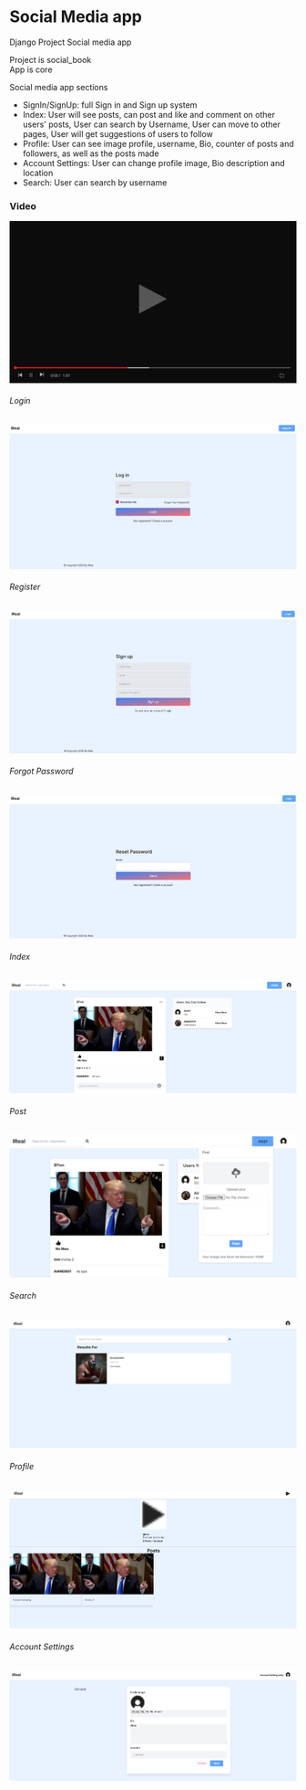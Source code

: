 # Social Media app
 
Django Project Social media app <br>

Project is social_book <br>
App is core <br>



Social media app sections <br>
<ul>
    <li>SignIn/SignUp: full Sign in and Sign up system</li>
    <li>Index: User will see posts, can post and like and comment on other users' posts, User can search by Username, User can move to other pages, User will get suggestions of users to follow</li>
    <li>Profile: User can see image profile, username, Bio, counter of posts and followers, as well as the posts made</li>
    <li>Account Settings: User can change profile image, Bio description and location</li>
    <li>Search: User can search by username</li>
</ul>

### Video
[![Watch the video](/images/video.jpg)](https://youtu.be/x2BC9wpp8qU)

###### Login
![Alt text](/images/login.png)
###### Register
![Alt text](/images/register.png)
###### Forgot Password
![Alt text](/images/resetpassword.png)
###### Index
![Alt text](/images/index.png)
###### Post
![Alt text](/images/post.png)
###### Search
![Alt text](/images/search.png)
###### Profile
![Alt text](/images/profile.png)
###### Account Settings
![Alt text](/images/accountsettings.png)
